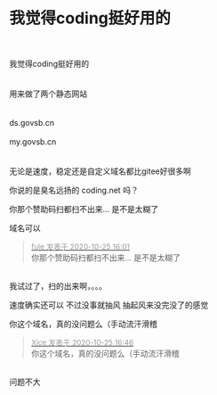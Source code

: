 # 我觉得coding挺好用的


<br />
<br />
我觉得coding挺好用的<br />
<br />
<br />
用来做了两个静态网站<br />
<br />
<br />
ds.govsb.cn<br />
<br />
my.govsb.cn<br />
<br />
<br />
无论是速度，稳定还是自定义域名都比gitee好很多啊<img src="static/image/smiley/yct/010.gif" smilieid="41" border="0" alt="" /> 

你说的是臭名远扬的 coding.net 吗？

你那个赞助码扫都扫不出来... 是不是太糊了

域名可以

<div class="quote"><blockquote><font size="2"><a href="https://www.hostloc.com/forum.php?mod=redirect&amp;goto=findpost&amp;pid=9350195&amp;ptid=758292" target="_blank"><font color="#999999">fule 发表于 2020-10-25 16:01</font></a></font><br />
你那个赞助码扫都扫不出来... 是不是太糊了</blockquote></div><br />
我试过了，扫的出来啊，。。。<img src="static/image/smiley/yct/010.gif" smilieid="41" border="0" alt="" />

速度确实还可以 不过没事就抽风 抽起风来没完没了的感觉

你这个域名，真的没问题么（手动流汗滑稽<img id="aimg_n7Ocj" onclick="zoom(this, this.src, 0, 0, 0)" class="zoom" src="https://cdn.jsdelivr.net/gh/hishis/forum-master/public/images/patch.gif" onmouseover="img_onmouseoverfunc(this)" onload="thumbImg(this)" border="0" alt="" />

<div class="quote"><blockquote><font size="2"><a href="https://www.hostloc.com/forum.php?mod=redirect&amp;goto=findpost&amp;pid=9350372&amp;ptid=758292" target="_blank"><font color="#999999">Xice 发表于 2020-10-25 16:46</font></a></font><br />
你这个域名，真的没问题么（手动流汗滑稽</blockquote></div><br />
问题不大<img src="static/image/smiley/yct/003.gif" smilieid="50" border="0" alt="" />
